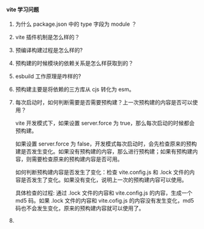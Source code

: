 #### vite 学习问题

1. 为什么 package.json 中的 type 字段为 module ？

2. vite 插件机制是怎么样的？

3. 预编译构建过程是怎么样的?

4. 预构建的时候模块的依赖关系是怎么样获取到的？ 

5. esbuild 工作原理是咋样的? 

6. 预构建主要是将依赖的三方库从 cjs 转化为 esm。 

7. 每次启动时，如何判断需要是否需要预构建？上一次预构建的内容是否可以使用？

    vite 开发模式下，如果设置 server.force 为 true，那么每次启动的时候都会预构建。

    如果设置 server.force 为 false，开发模式每次启动时，会先检查原来的预构建是否发生变化。如果没有预构建的内容，那么进行预构建；如果有预构建内容，则需要检查原来的预构建内容是否可用。

    如何判断预构建内容是否发生了变化：检查 vite.config.js 和 .lock 文件的内容是否发生了变化。如果没有变化，说明上一次的预构建内容可以使用。

    具体检查的过程: 通过 .lock 文件的内容和 vite.config.js 的内容，生成一个 md5 码。如果 .lock 文件的内容和 vite.cofig.js 的内容没有发生变化，md5 码也不会发生变化，原来的预构建内容就可以使用了。

8.
